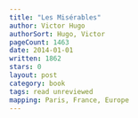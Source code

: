 ```yaml
---
title: "Les Misérables"
author: Victor Hugo
authorSort: Hugo, Victor
pageCount: 1463
date: 2014-01-01
written: 1862
stars: 0
layout: post
category: book
tags: read unreviewed
mapping: Paris, France, Europe
---
```

